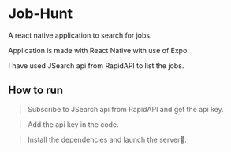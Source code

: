 # Job-Hunt
A react native application to search for jobs.

Application is made with React Native with use of Expo.

I have used JSearch api from RapidAPI to list the jobs.

## How to run

> Subscribe to JSearch api from RapidAPI and get the api key.

> Add the api key in the code.

> Install the dependencies and launch the server🚀.
